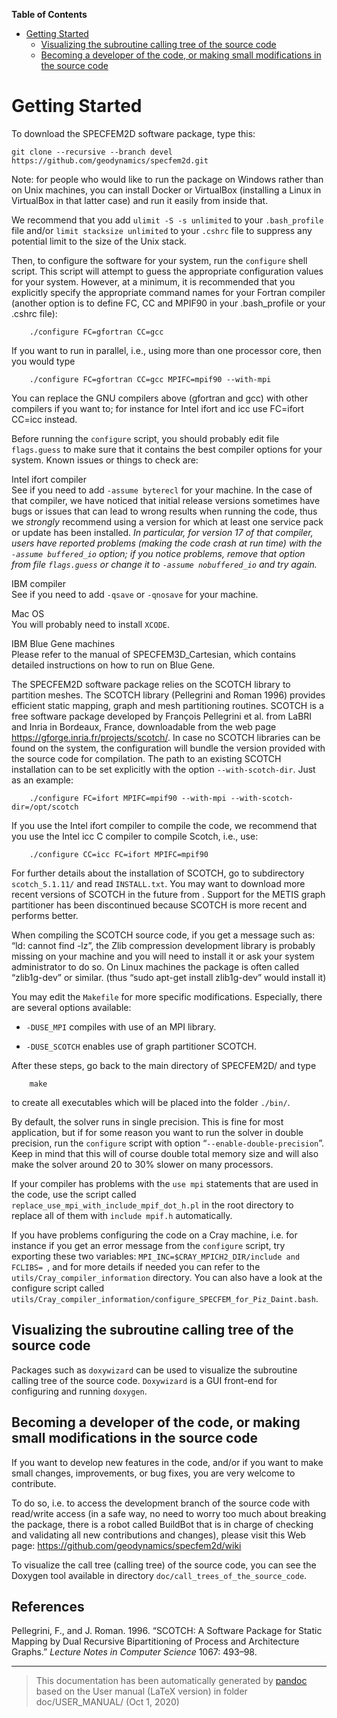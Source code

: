 **Table of Contents**

-   [Getting Started](#getting-started)
    -   [Visualizing the subroutine calling tree of the source code](#visualizing-the-subroutine-calling-tree-of-the-source-code)
    -   [Becoming a developer of the code, or making small modifications in the source code](#becoming-a-developer-of-the-code-or-making-small-modifications-in-the-source-code)

Getting Started
===============

To download the SPECFEM2D software package, type this:

    git clone --recursive --branch devel https://github.com/geodynamics/specfem2d.git

Note: for people who would like to run the package on Windows rather than on Unix machines, you can install Docker or VirtualBox (installing a Linux in VirtualBox in that latter case) and run it easily from inside that.

We recommend that you add `ulimit -S -s unlimited` to your `.bash_profile` file and/or `limit stacksize unlimited` to your `.cshrc` file to suppress any potential limit to the size of the Unix stack.

Then, to configure the software for your system, run the `configure` shell script. This script will attempt to guess the appropriate configuration values for your system. However, at a minimum, it is recommended that you explicitly specify the appropriate command names for your Fortran compiler (another option is to define FC, CC and MPIF90 in your .bash\_profile or your .cshrc file):

        ./configure FC=gfortran CC=gcc

If you want to run in parallel, i.e., using more than one processor core, then you would type

        ./configure FC=gfortran CC=gcc MPIFC=mpif90 --with-mpi

You can replace the GNU compilers above (gfortran and gcc) with other compilers if you want to; for instance for Intel ifort and icc use FC=ifort CC=icc instead.

Before running the `configure` script, you should probably edit file `flags.guess` to make sure that it contains the best compiler options for your system. Known issues or things to check are:

Intel ifort compiler  
See if you need to add `-assume byterecl` for your machine.
In the case of that compiler, we have noticed that initial release versions sometimes have bugs or issues that can lead to wrong results when running the code, thus we *strongly* recommend using a version for which at least one service pack or update has been installed. *In particular, for version 17 of that compiler, users have reported problems (making the code crash at run time) with the `-assume buffered_io` option; if you notice problems, remove that option from file `flags.guess` or change it to `-assume nobuffered_io` and try again.*

IBM compiler  
See if you need to add `-qsave` or `-qnosave` for your machine.

Mac OS  
You will probably need to install `XCODE`.

IBM Blue Gene machines  
Please refer to the manual of SPECFEM3D\_Cartesian, which contains detailed instructions on how to run on Blue Gene.

The SPECFEM2D software package relies on the SCOTCH library to partition meshes. The SCOTCH library (Pellegrini and Roman 1996) provides efficient static mapping, graph and mesh partitioning routines. SCOTCH is a free software package developed by François Pellegrini et al. from LaBRI and Inria in Bordeaux, France, downloadable from the web page <https://gforge.inria.fr/projects/scotch/>. In case no SCOTCH libraries can be found on the system, the configuration will bundle the version provided with the source code for compilation. The path to an existing SCOTCH installation can to be set explicitly with the option `--with-scotch-dir`. Just as an example:

        ./configure FC=ifort MPIFC=mpif90 --with-mpi --with-scotch-dir=/opt/scotch

If you use the Intel ifort compiler to compile the code, we recommend that you use the Intel icc C compiler to compile Scotch, i.e., use:

        ./configure CC=icc FC=ifort MPIFC=mpif90

For further details about the installation of SCOTCH, go to subdirectory `scotch_5.1.11/` and read `INSTALL.txt`. You may want to download more recent versions of SCOTCH in the future from . Support for the METIS graph partitioner has been discontinued because SCOTCH is more recent and performs better.

When compiling the SCOTCH source code, if you get a message such as: “ld: cannot find -lz”, the Zlib compression development library is probably missing on your machine and you will need to install it or ask your system administrator to do so. On Linux machines the package is often called “zlib1g-dev” or similar. (thus “sudo apt-get install zlib1g-dev” would install it)

You may edit the `Makefile` for more specific modifications. Especially, there are several options available:

-   `-DUSE_MPI` compiles with use of an MPI library.

-   `-DUSE_SCOTCH` enables use of graph partitioner SCOTCH.

After these steps, go back to the main directory of SPECFEM2D/ and type

        make

to create all executables which will be placed into the folder `./bin/`.

By default, the solver runs in single precision. This is fine for most application, but if for some reason you want to run the solver in double precision, run the `configure` script with option “`--enable-double-precision`”. Keep in mind that this will of course double total memory size and will also make the solver around 20 to 30% slower on many processors.

If your compiler has problems with the `use mpi` statements that are used in the code, use the script called `replace_use_mpi_with_include_mpif_dot_h.pl` in the root directory to replace all of them with `include mpif.h` automatically.

If you have problems configuring the code on a Cray machine, i.e. for instance if you get an error message from the `configure` script, try exporting these two variables: `MPI_INC=$CRAY_MPICH2_DIR/include and FCLIBS= `, and for more details if needed you can refer to the `utils/Cray_compiler_information` directory. You can also have a look at the configure script called
`utils/Cray_compiler_information/configure_SPECFEM_for_Piz_Daint.bash`.

Visualizing the subroutine calling tree of the source code
----------------------------------------------------------

Packages such as `doxywizard` can be used to visualize the subroutine calling tree of the source code. `Doxywizard` is a GUI front-end for configuring and running `doxygen`.

Becoming a developer of the code, or making small modifications in the source code
----------------------------------------------------------------------------------

If you want to develop new features in the code, and/or if you want to make small changes, improvements, or bug fixes, you are very welcome to contribute.

To do so, i.e. to access the development branch of the source code with read/write access (in a safe way, no need to worry too much about breaking the package, there is a robot called BuildBot that is in charge of checking and validating all new contributions and changes), please visit this Web page:
<https://github.com/geodynamics/specfem2d/wiki>

To visualize the call tree (calling tree) of the source code, you can see the Doxygen tool available in directory `doc/call_trees_of_the_source_code`.

References
----------

Pellegrini, F., and J. Roman. 1996. “SCOTCH: A Software Package for Static Mapping by Dual Recursive Bipartitioning of Process and Architecture Graphs.” *Lecture Notes in Computer Science* 1067: 493–98.

-----
> This documentation has been automatically generated by [pandoc](http://www.pandoc.org)
> based on the User manual (LaTeX version) in folder doc/USER_MANUAL/
> (Oct  1, 2020)

